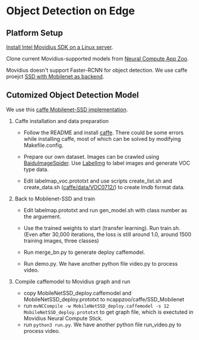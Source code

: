 # Object Detection on Edge

## Platform Setup

[Install Intel Movidius SDK on a Linux server](https://movidius.github.io/ncsdk/).

Clone current Movidius-supported models from [Neural Compute App Zoo](https://github.com/movidius/ncappzoo).

Movidius doesn't support Faster-RCNN for object detection. We use caffe proejct [SSD with Mobilenet as backend](https://github.com/movidius/ncappzoo/tree/master/caffe/SSD_MobileNet).

## Cutomized Object Detection Model

We use this [caffe Mobilenet-SSD implementation](https://github.com/chuanqi305/MobileNet-SSD).

1. Caffe installation and data preparation
	* Follow the README and install [caffe](https://github.com/weiliu89/caffe/tree/ssd). There could be some errors while installing caffe, most of which can be solved by modifying Makefile.config.

	* Prepare our own dataset. Images can be crawled using [BaiduImageSpider](https://github.com/kong36088/BaiduImageSpider). Use [LabelImg](https://github.com/tzutalin/labelImg) to label images and generate VOC type data.

	* Edit labelmap_voc.prototxt and use scripts create_list.sh and create_data.sh ([caffe/data/VOC0712/](https://github.com/weiliu89/caffe/tree/ssd/data/VOC0712)) to create lmdb format data.

2. Back to Mobilenet-SSD and train
	* Edit labelmap.prototxt and run gen_model.sh with class number as the arguement.
	
	* Use the trained weights to start (transfer learning). Run train.sh. (Even after 30,000 iterations, the loss is still around 1.0, around 1500 training images, three classes)

	* Run merge_bn.py to generate deploy caffemodel.
	
	* Run demo.py. We have another python file video.py to process video.

3. Compile caffemodel to Movidius graph and run
	* copy MobileNetSSD_deploy.caffemodel and MobileNetSSD_deploy.prototxt to ncappzoo/caffe/SSD_Mobilenet
	* run ```mvNCCompile -w MobileNetSSD_deploy.caffemodel -s 12 MobileNetSSD_deploy.prototxt``` to get graph file, which is exectuted in Movidius Neural Compute Stick.
	* run ```python3 run.py```. We have another python file run_video.py to process video.


